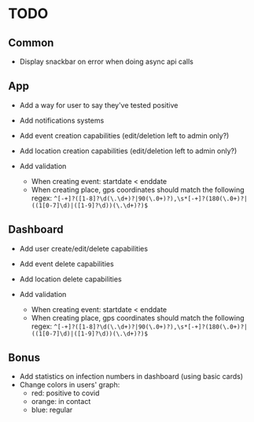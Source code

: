 TODO
====

Common
------

- Display snackbar on error when doing async api calls

App
---

- Add a way for user to say they've tested positive
- Add notifications systems
- Add event creation capabilities (edit/deletion left to admin only?)
- Add location creation capabilities (edit/deletion left to admin only?)

- Add validation
    - When creating event: startdate < enddate
    - When creating place, gps coordinates should match the following regex: `^[-+]?([1-8]?\d(\.\d+)?|90(\.0+)?),\s*[-+]?(180(\.0+)?|((1[0-7]\d)|([1-9]?\d))(\.\d+)?)$`

Dashboard
---------

- Add user create/edit/delete capabilities 
- Add event delete capabilities 
- Add location delete capabilities 

- Add validation
  - When creating event: startdate < enddate
  - When creating place, gps coordinates should match the following regex: `^[-+]?([1-8]?\d(\.\d+)?|90(\.0+)?),\s*[-+]?(180(\.0+)?|((1[0-7]\d)|([1-9]?\d))(\.\d+)?)$`
  
Bonus
-----

- Add statistics on infection numbers in dashboard (using basic cards)
- Change colors in users' graph:
  - red: positive to covid
  - orange: in contact
  - blue: regular